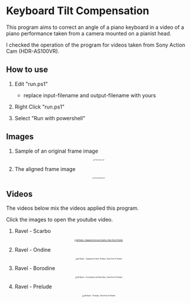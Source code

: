 # Keyboard Tilt Compensation

This program aims to correct an angle of a piano keyboard in a video of a piano performance taken from a camera mounted on a pianist head.

I checked the operation of the program for videos taken from Sony Action Cam (HDR-AS100VR).



## How to use

1. Edit "run.ps1"
   - replace input-filename and output-filename with yours

2. Right Click "run.ps1"

3. Select "Run with powershell"



## Images

1. Sample of an original frame image

<div align="center">
<img src="img/tilted.png" alt="Tilted Keyboard" style="zoom: 25%;" />
</div>


2. The aligned frame image

<div align="center">
<img src="img/aligned.png" alt="Aligned Keyboard" style="zoom: 25%;" />
</div>

## Videos

The videos below mix the videos applied this program.

Click the images to open the youtube video.


1. Ravel - Scarbo

<div align="center", style="zoom: 33%;">

[![alt Ravel - Gaspard de la nuit, Scarbo, View from A Pianist](https://img.youtube.com/vi/o14fPnm6_94/0.jpg)](https://youtu.be/o14fPnm6_94)

</div>

2. Ravel - Ondine

<div align="center", style="zoom: 33%;">

[![alt Ravel - Gaspard La Nuit, Ondine, View from A Pianist](https://img.youtube.com/vi/KKtS95o1Qlk/0.jpg)](https://youtu.be/KKtS95o1Qlk)

</div>

3. Ravel - Borodine


<div align="center", style="zoom: 33%;">


[![alt Ravel - A la maniere de Borodine, View from A Pianist](https://img.youtube.com/vi/a8nHeF6jmoU/0.jpg)](https://youtu.be/a8nHeF6jmoU)

</div>

4. Ravel - Prelude

<div align="center", style="zoom: 33%;">

[![alt Ravel - Prelude, View from A Pianist](https://img.youtube.com/vi/T4iS7ZTTOto/0.jpg)](https://youtu.be/T4iS7ZTTOto)

</div>


